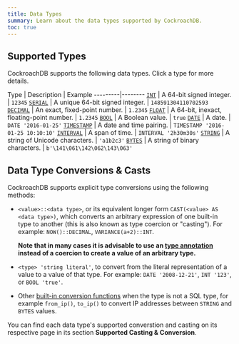 ```yaml
---
title: Data Types
summary: Learn about the data types supported by CockroachDB.
toc: true
---
```


## Supported Types

CockroachDB supports the following data types. Click a type for more details.

Type | Description | Example
---------|--------
[`INT`](int.html) | A 64-bit signed integer. | `12345`
[`SERIAL`](serial.html) | A unique 64-bit signed integer. | `148591304110702593 `
[`DECIMAL`](decimal.html) | An exact, fixed-point number. | `1.2345`
[`FLOAT`](float.html) | A 64-bit, inexact, floating-point number. | `1.2345`
[`BOOL`](bool.html) | A Boolean value. | `true` 
[`DATE`](date.html) | A date. | `DATE '2016-01-25'`
[`TIMESTAMP`](timestamp.html) | A date and time pairing. | `TIMESTAMP '2016-01-25 10:10:10'`
[`INTERVAL`](interval.html) | A span of time. | `INTERVAL '2h30m30s'`
[`STRING`](string.html) | A string of Unicode characters. | `'a1b2c3'`
[`BYTES`](bytes.html) | A string of binary characters. | `b'\141\061\142\062\143\063'`

## Data Type Conversions & Casts

CockroachDB supports explicit type conversions using the following methods:

- `<value>::<data type>`, or its equivalent longer form `CAST(<value> AS <data type>)`, which converts an arbitrary expression of one built-in type to another (this is also known as type coercion or "casting"). For example:
  `NOW()::DECIMAL`, `VARIANCE(a+2)::INT`.

  **Note that in many cases it is advisable to use an
  [type annotation](sql-expressions.html#explicitly-typed-expression)
  instead of a coercion to create a value of an arbitrary type.**

- `<type> 'string literal'`, to convert from the literal representation of a value to a value of that type. For example:
  `DATE '2008-12-21'`, `INT '123'`, or `BOOL 'true'`.

- Other [built-in conversion functions](functions-and-operators.html) when the type is not a SQL type, for example `from_ip()`, `to_ip()` to convert IP addresses between `STRING` and `BYTES` values.


You can find each data type's supported converstion and casting on its
respective page in its section **Supported Casting & Conversion**.
